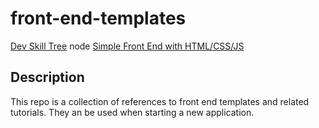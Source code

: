 # front-end-templates

[Dev Skill Tree](https://app.learney.me/maps/devskilltree) node [Simple Front End with HTML/CSS/JS](https://app.learney.me/maps/devskilltree?concept=15)

## Description
This repo is a collection of references to front end templates and related tutorials. They an be used when starting a new application.


